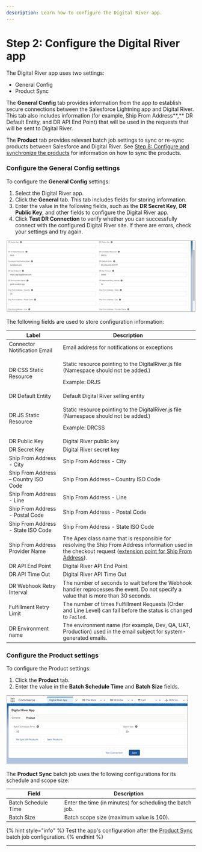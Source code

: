 ```yaml
---
description: Learn how to configure the Digital River app.
---
```


# Step 2: Configure the Digital River app

The Digital River app uses two settings:

* General Config&#x20;
* Product Sync&#x20;

The **General Config** tab provides information from the app to establish secure connections between the Salesforce Lightning app and Digital River. This tab also includes information (for example, Ship From Address**,** DR Default Entity, and DR API End Point) that will be used in the requests that will be sent to Digital River.&#x20;

The **Product** tab provides relevant batch job settings to sync or re-sync products between Salesforce and Digital River. See [Step 8: Configure and synchronize the products](step-8-configure-and-synchronize-the-products.md) for information on how to sync the products.

### Configure the General Config settings

To configure the **General Config** settings:

1. Select the Digital River app.
2. Click the **General** tab. This tab includes fields for storing information.&#x20;
3. Enter the value in the following fields, such as the **DR Secret Key**, **DR Public Key**, and other fields to configure the Digital River app.&#x20;
4. Click **Test DR Connection** to verify whether you can successfully connect with the configured Digital River site. If there are errors, check your settings and try again.

![](<../.gitbook/assets/General config settings.png>)

The following fields are used to store configuration information:

| **Label**                            | Description                                                                                                                                                                                                                             |
| ------------------------------------ | --------------------------------------------------------------------------------------------------------------------------------------------------------------------------------------------------------------------------------------- |
| Connector Notification Email         | Email address for notifications or exceptions                                                                                                                                                                                           |
| DR CSS Static Resource               | <p>Static resource pointing to the DigitalRiver.js file (Namespace should not be added.)</p><p>Example: DRJS </p>                                                                                                                       |
| DR Default Entity                    | Default Digital River selling entity                                                                                                                                                                                                    |
| DR JS Static Resource                | <p>Static resource pointing to the DigitalRiver.js file (Namespace should not be added.)</p><p>Example: DRCSS</p>                                                                                                                       |
| DR Public Key                        | Digital River public key                                                                                                                                                                                                                |
| DR Secret Key                        | Digital River secret key                                                                                                                                                                                                                |
| Ship From Address - City             | Ship From Address - City                                                                                                                                                                                                                |
| Ship From Address – Country ISO Code | Ship From Address – Country ISO Code                                                                                                                                                                                                    |
| Ship From Address - Line             | Ship From Address - Line                                                                                                                                                                                                                |
| Ship From Address - Postal Code      | Ship From Address - Postal Code                                                                                                                                                                                                         |
| Ship From Address - State ISO Code   | Ship From Address - State ISO Code                                                                                                                                                                                                      |
| Ship From Address Provider Name      | The Apex class name that is responsible for resolving the Ship From Address information used in the checkout request ([extension point for Ship From Address](../extend-the-salesforce-lightning-app/extend-the-ship-from-address.md)). |
| DR API End Point                     | Digital River API End Point                                                                                                                                                                                                             |
| DR API Time Out                      | Digital River API Time Out                                                                                                                                                                                                              |
| DR Webhook Retry Interval            | The number of seconds to wait before the Webhook handler reprocesses the event. Do not specify a value that is more than 30 seconds.                                                                                                    |
| Fulfillment Retry Limit              | The number of times Fulfillment Requests (Order and Line Level) can fail before the status is changed to `Failed`.                                                                                                                      |
| DR Environment name                  | The environment name (for example, Dev, QA, UAT, Production) used in the email subject for system-generated emails.                                                                                                                     |

### Configure the Product settings

To configure the Product settings:

1. Click the **Product** tab.
2. Enter the value in the **Batch Schedule Time** and **Batch Size** fields.&#x20;

![](<../.gitbook/assets/Product tab.png>)

The **Product Sync** batch job uses the following configurations for its schedule and scope size:

| Field               | Description                                               |
| ------------------- | --------------------------------------------------------- |
| Batch Schedule Time | Enter the time (in minutes) for scheduling the batch job. |
| Batch Size          | Batch scope size (maximum value is 100).                  |

{% hint style="info" %}
Test the app's configuration after the [Product Sync](step-8-configure-and-synchronize-the-products.md#product-synchronization) batch job configuration.
{% endhint %}

****



